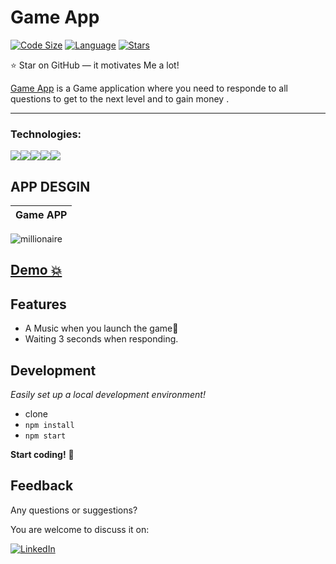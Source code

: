 # Game App

[![Code Size](https://img.shields.io/github/languages/code-size/aymenouer/Game-millionaire)](https://img.shields.io/github/languages/top/aymenouer/Game-millionaire)
[![Language](https://img.shields.io/github/languages/top/aymenouer/Game-millionaire)](https://img.shields.io/github/languages/top/aymenouer/Game-millionaire)
[![Stars](https://img.shields.io/github/stars/aymenouer/Game-millionairet?style=social)](https://img.shields.io/github/stars/aymenouer/Game-millionaire?style=social)


:star: Star on GitHub — it motivates Me a lot!

[Game App](https://aymengamequiz.herokuapp.com/) is a Game application where you need to responde to all questions to get to the next level and to gain money .

---
<h3>Technologies:</h3>
<a href="https://reactjs.org/"><img src="https://img.shields.io/badge/-React-313131?style=flat-square&labelColor=313131&logo=react&logoColor=white&color=313131"></img></a><a href="https://www.w3schools.com/html/html_intro.asp"><img src="https://img.shields.io/badge/-HTML5-313131?style=flat-square&labelColor=313131&logo=html5&logoColor=white&color=313131"></img></a><a href="https://www.w3schools.com/css/css_intro.asp"><img src="https://img.shields.io/badge/-CSS3-313131?style=flat-square&labelColor=313131&logo=css3&logoColor=white&color=313131"></img></a><a href="https://www.javascript.com"><img src="https://img.shields.io/badge/-Javascript-313131?style=flat-square&labelColor=313131&logo=javascript&logoColor=white&color=313131"></img></a><a href="https://code.visualstudio.com"><img src="https://img.shields.io/badge/-Visual Studio Code-313131?style=flat-square&labelColor=313131&logo=visual-studio-code&logoColor=white&color=313131"></img></a>

<!-- App DESGIN  -->
## APP DESGIN 
| Game APP |
| --- |
![millionaire](https://user-images.githubusercontent.com/49178153/160589117-346b167b-6dbc-41ce-9bc0-19d0b39e31e5.png)


## [Demo 💥](https://aymengamequiz.herokuapp.com/)

## Features

- A Music when you launch the game🌟
- Waiting 3 seconds when responding.


## Development

_Easily set up a local development environment!_

- clone
- `npm install`
- `npm start`


**Start coding!** 🎉


## Feedback 
Any questions or suggestions?

You are welcome to discuss it on:

[![LinkedIn](https://img.shields.io/badge/LinkedIn-0077B5?style=for-the-badge&logo=linkedin&logoColor=white)](https://www.linkedin.com/in/aymen-ouerghi-249632146/)

<br/>
